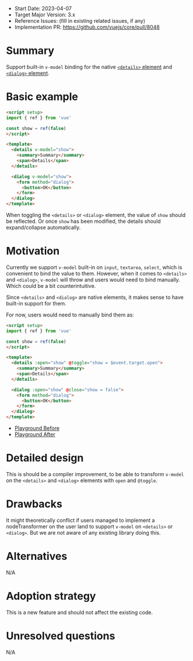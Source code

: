 - Start Date: 2023-04-07
- Target Major Version: 3.x
- Reference Issues: (fill in existing related issues, if any)
- Implementation PR: https://github.com/vuejs/core/pull/8048

# Summary

Support built-in `v-model` binding for the native [`<details>` element](https://developer.mozilla.org/en-US/docs/Web/HTML/Element/details) and [`<dialog>` element](https://developer.mozilla.org/en-US/docs/Web/HTML/Element/dialog).

# Basic example

```html
<script setup>
import { ref } from 'vue'

const show = ref(false)
</script>

<template>
  <details v-model="show">
    <summary>Summary</summary>
    <span>Details</span>
  </details>

  <dialog v-model="show">
    <form method="dialog">
      <button>OK</button>
    </form>
  </dialog>
</template>
```

When toggling the `<details>` or `<dialog>` element, the value of `show` should be reflected. Or once `show` has been modified, the details should expand/collapse automatically.

# Motivation

Currently we support `v-model` built-in on `input`, `textarea`, `select`, which is convenient to bind the value to them. However, when it comes to `<details>` and `<dialog>`, `v-model` will throw and users would need to bind manually. Which could be a bit counterintuitive.

Since `<details>` and `<dialog>` are native elements, it makes sense to have built-in support for them.

For now, users would need to manually bind them as:

```html
<script setup>
import { ref } from 'vue'

const show = ref(false)
</script>

<template>
  <details :open="show" @toggle="show = $event.target.open">
    <summary>Summary</summary>
    <span>Details</span>
  </details>

  <dialog :open="show" @close="show = false">
    <form method="dialog">
      <button>OK</button>
    </form>
  </dialog>
</template>
```

- [Playground Before](https://play.vuejs.org/#eNp9Us1qg0AQfpXtUkgLiUJbKAQjFnrroYf2uBejo7Fxf9gdE4r47p1VY0wCPS0z8/05Y8vfjAkODfA1j1xmK4PMATYmFqqSRltkLbNQsI4VVku2IOhCKKEyrRxBd/rINh7wUKS1g0ehonCQIQEqEKSpUwSqGIu2DaJWLMnqKttvBB/pd/4VvMcw9q3LsoY1a1vf7rqeGQ7UHtI3csC0qh1bawNqlBKcJdizz9r3cACFAaa2BAw8eDKKXCNlan/jr+Gl5GPjNDepit8HIxr6aggzms/SVGmty5swWa3dLEu/orN9oa1kEnCnc8IMEtN02lb8+XHx9d7fM09RehoVUTjtmi/5cLuVTE3w47Si67Z92HHgBKcFD3KC0019LfgO0bh1GDbK7Msg0zJMaBbaRmElYZVrmTwHT8HLK9k6nPcDcHK1tfrowJKj4MuZeEjNA9iVBZWDBfuv2RX2wvBqdmPqPel/6Xj3B2p5994=)
- [Playground After](https://deploy-preview-8048--vue-sfc-playground.netlify.app/#eNp1UL1OwzAQfpXDS2GA7JUbgcTGwACjF5NcUgvbZ9lOEYry7vVPGrVDp9N335/PM3tz7uU0IdszHjqvXISAcXKtsMo48hFm8DjAAoMnA7sk3QkrbEc2JOmR/uCQBY+D1AGfhOVNjUkBCUQ0TsuICQHwnylGsvDaadX9HgRb7Q95ClY0AN80jhr3MM95vSzF2VRrkZRFj1EqHeD0bKhHvYZtITxMxkj/337VmV61Li68k7Z9ryGJzKgWrcFXTUpqGu8WDeQNGIxH6hNXxRu73dx+ftzckJuy81JabAnwZvsxtpwBN2KL3g==)

# Detailed design

This is should be a compiler improvement, to be able to transform `v-model` on the `<details>` and `<dialog>` elements with `open` and `@toggle`.

# Drawbacks

It might theoretically conflict if users managed to implement a nodeTransformer on the user land to support `v-model` on `<details>` or `<dialog>`. But we are not aware of any existing library doing this.

# Alternatives

N/A

# Adoption strategy

This is a new feature and should not affect the existing code.

# Unresolved questions

N/A
